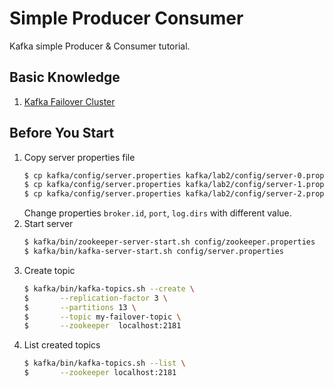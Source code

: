 # Simple Producer Consumer
Kafka simple Producer & Consumer tutorial.

## Basic Knowledge
1. [Kafka Failover Cluster](http://cloudurable.com/blog/kafka-tutorial-kafka-failover-kafka-cluster/index.html)

## Before You Start
1. Copy server properties file
   ```bash
   $ cp kafka/config/server.properties kafka/lab2/config/server-0.properties
   $ cp kafka/config/server.properties kafka/lab2/config/server-1.properties
   $ cp kafka/config/server.properties kafka/lab2/config/server-2.properties
   ```
   Change properties `broker.id`, `port`, `log.dirs` with different value.
2. Start server
   ```bash
   $ kafka/bin/zookeeper-server-start.sh config/zookeeper.properties
   $ kafka/bin/kafka-server-start.sh config/server.properties
   ```
3. Create topic
   ```bash
   $ kafka/bin/kafka-topics.sh --create \
   $       --replication-factor 3 \
   $       --partitions 13 \
   $       --topic my-failover-topic \
   $       --zookeeper  localhost:2181
   ```
4. List created topics
   ```bash
   $ kafka/bin/kafka-topics.sh --list \
   $       --zookeeper localhost:2181
   ```
